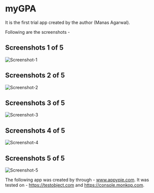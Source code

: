 # myGPA

It is the first trial app created by the author (Manas Agarwal). 

Following are the screenshots - 

## Screenshots 1 of 5
![Screenshot-1](Screenshots/screenshot_1.PNG)

## Screenshots 2 of 5
![Screenshot-2](Screenshots/screenshot_2.PNG)

## Screenshots 3 of 5
![Screenshot-3](Screenshots/screenshot_3.PNG)

## Screenshots 4 of 5
![Screenshot-4](Screenshots/screenshot_4.PNG)

## Screenshots 5 of 5
![Screenshot-5](Screenshots/screenshot_5.PNG)



The following app was created by through - www.appypie.com.
It was tested on - https://testobject.com and https://console.monkop.com. 

